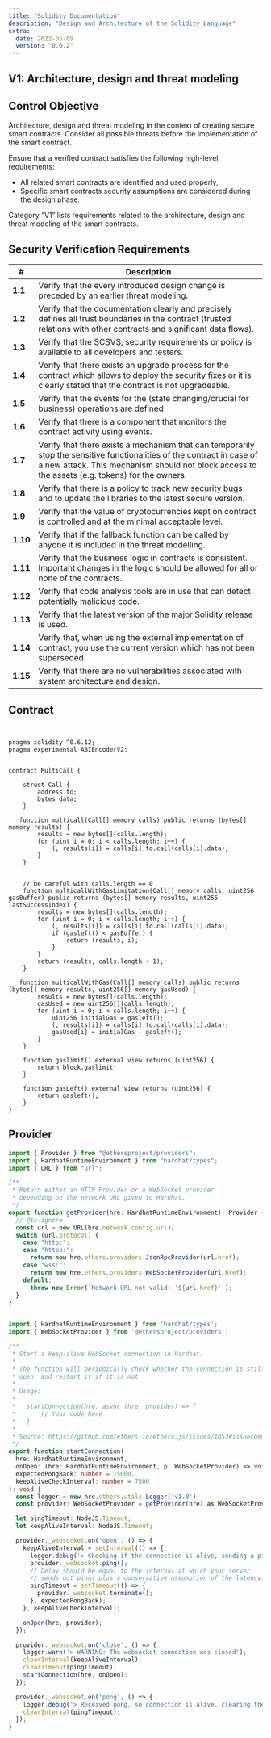 ```yaml
---
title: "Solidity Documentation"
description: "Design and Architecture of the Solidity Language"
extra:
  date: 2022-05-09
  version: "0.0.2"
---
```



## V1: Architecture, design and threat modeling

## Control Objective

Architecture, design and threat modeling in the context of creating secure smart contracts.
Consider all possible threats before the implementation of the smart contract.

Ensure that a verified contract satisfies the following high-level requirements:
* All related smart contracts are identified and used properly,
* Specific smart contracts security assumptions are considered during the design phase.

Category “V1” lists requirements related to the architecture, design and threat modeling of the smart contracts.

## Security Verification Requirements

| # | Description |
| --- | --- |
| **1.1** | Verify that the every introduced design change is preceded by an earlier threat modeling. | 
| **1.2** | Verify that the documentation clearly and precisely defines all trust boundaries in the contract (trusted relations with other contracts and significant data flows).  | 
| **1.3** | Verify that the SCSVS, security requirements or policy is available to all developers and testers. | 
| **1.4** | Verify that there exists an upgrade process for the contract which allows to deploy the security fixes or it is clearly stated that the contract is not upgradeable. | 
| **1.5** | Verify that the events for the (state changing/crucial for business) operations are defined |
| **1.6** | Verify that there is a component that monitors the contract activity using events. | 
| **1.7** | Verify that there exists a mechanism that can temporarily stop the sensitive functionalities of the contract in case of a new attack. This mechanism should not block access to the assets (e.g. tokens) for the owners. | 
| **1.8** | Verify that there is a policy to track new security bugs and to update the libraries to the latest secure version. | 
| **1.9** | Verify that the value of cryptocurrencies kept on contract is controlled and at the minimal acceptable level. | 
| **1.10** | Verify that if the fallback function can be called by anyone it is included in the threat modelling. | 
| **1.11** | Verify that the business logic in contracts is consistent. Important changes in the logic should be allowed for all or none of the contracts. | 
| **1.12** | Verify that code analysis tools are in use that can detect potentially malicious code. | 
| **1.13** | Verify that the latest version of the major Solidity release is used. |  
| **1.14** | Verify that, when using the external implementation of contract, you use the current version which has not been superseded. | 
| **1.15** | Verify that there are no vulnerabilities associated with system architecture and design. | 


## Contract

```solidity


pragma solidity ^0.6.12;
pragma experimental ABIEncoderV2;


contract MultiCall {
    
    struct Call {
        address to;
        bytes data;
    }
    
   function multicall(Call[] memory calls) public returns (bytes[] memory results) {
        results = new bytes[](calls.length);
        for (uint i = 0; i < calls.length; i++) {
            (, results[i]) = calls[i].to.call(calls[i].data);
        }
    }
    
    
    // be careful with calls.length == 0
    function multicallWithGasLimitation(Call[] memory calls, uint256 gasBuffer) public returns (bytes[] memory results, uint256 lastSuccessIndex) {
        results = new bytes[](calls.length);
        for (uint i = 0; i < calls.length; i++) {
            (, results[i]) = calls[i].to.call(calls[i].data);
            if (gasleft() < gasBuffer) {
                return (results, i);
            }
        }
        return (results, calls.length - 1);
    }
    
   function multicallWithGas(Call[] memory calls) public returns (bytes[] memory results, uint256[] memory gasUsed) {
        results = new bytes[](calls.length);
        gasUsed = new uint256[](calls.length);
        for (uint i = 0; i < calls.length; i++) {
            uint256 initialGas = gasleft();
            (, results[i]) = calls[i].to.call(calls[i].data);
            gasUsed[i] = initialGas - gasleft();
        }
    }
    
    function gaslimit() external view returns (uint256) {
        return block.gaslimit;
    }
    
    function gasLeft() external view returns (uint256) {
        return gasleft();
    }
}
```

## Provider

```typescript
import { Provider } from "@ethersproject/providers";
import { HardhatRuntimeEnvironment } from "hardhat/types";
import { URL } from "url";

/**
 * Return either an HTTP Provider or a WebSocket provider
 * depending on the network URL given to Hardhat.
 */
export function getProvider(hre: HardhatRuntimeEnvironment): Provider {
  // @ts-ignore
  const url = new URL(hre.network.config.url);
  switch (url.protocol) {
    case "http:":
    case "https:":
      return new hre.ethers.providers.JsonRpcProvider(url.href);
    case "wss:":
      return new hre.ethers.providers.WebSocketProvider(url.href);
    default:
      throw new Error(`Network URL not valid: '${url.href}'`);
  }
}


import { HardhatRuntimeEnvironment } from 'hardhat/types';
import { WebSocketProvider } from '@ethersproject/providers';

/**
 * Start a keep-alive WebSocket connection in Hardhat.
 * 
 * The function will periodically check whether the connection is still
 * open, and restart it if it is not.
 *
 * Usage:
 *
 *   startConnection(hre, async (hre, provider) => {
 *       // Your code here
 *   }
 *
 * Source: https://github.com/ethers-io/ethers.js/issues/1053#issuecomment-808736570
 */
export function startConnection(
  hre: HardhatRuntimeEnvironment,
  onOpen: (hre: HardhatRuntimeEnvironment, p: WebSocketProvider) => void,
  expectedPongBack: number = 15000,
  keepAliveCheckInterval: number = 7500
): void {
  const logger = new hre.ethers.utils.Logger('v1.0');
  const provider: WebSocketProvider = getProvider(hre) as WebSocketProvider;

  let pingTimeout: NodeJS.Timeout;
  let keepAliveInterval: NodeJS.Timeout;

  provider._websocket.on('open', () => {
    keepAliveInterval = setInterval(() => {
      logger.debug('> Checking if the connection is alive, sending a ping');
      provider._websocket.ping();
      // Delay should be equal to the interval at which your server
      // sends out pings plus a conservative assumption of the latency.
      pingTimeout = setTimeout(() => {
        provider._websocket.terminate();
      }, expectedPongBack);
    }, keepAliveCheckInterval);

    onOpen(hre, provider);
  });

  provider._websocket.on('close', () => {
    logger.warn('> WARNING: The websocket connection was closed');
    clearInterval(keepAliveInterval);
    clearTimeout(pingTimeout);
    startConnection(hre, onOpen);
  });

  provider._websocket.on('pong', () => {
    logger.debug('> Received pong, so connection is alive, clearing the timeout');
    clearInterval(pingTimeout);
  });
}
```